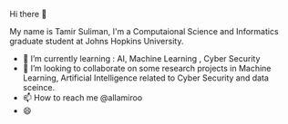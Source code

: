 Hi there 👋

My name is Tamir Suliman, I'm a Computaional Science and Informatics graduate student at Johns Hopkins  University.

- 🌱 I’m currently learning : AI, Machine Learning , Cyber Security
- 💞️ I’m looking to collaborate on some research projects in Machine Learning, Artificial Intelligence related to Cyber Security and data sceince.
- 📫 How to reach me @allamiroo
- 😄 
<!---
tsulimancsi/tsulimancsi is a ✨ special ✨ repository because its `README.md` (this file) appears on your GitHub profile.
You can click the Preview link to take a look at your changes.
--->
